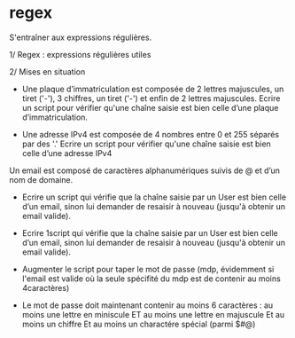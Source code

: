 # regex
S'entraîner aux expressions régulières.

1/ Regex : expressions régulières utiles 

2/ Mises en situation 
  - Une plaque d’immatriculation est composée de 2 lettres majuscules, un tiret ('-'), 3 chiffres, un tiret ('-') et enfin de     2 lettres majuscules. 
    Ecrire un script pour vérifier qu'une chaîne saisie est bien celle d’une plaque d’immatriculation.

  - Une adresse IPv4 est composée de 4 nombres entre 0 et 255 séparés par des '.'
    Ecrire un script pour vérifier qu'une chaîne saisie est bien celle d’une adresse IPv4 
    
Un email est composé de caractères alphanumériques suivis de @ et d’un nom de domaine.
  - Ecrire un script qui vérifie que la chaîne saisie par un User est bien celle d’un email, sinon lui demander de resaisir à     nouveau (jusqu'à obtenir un email valide).
  
  - Ecrire 1script qui vérifie que la chaîne saisie par un User est bien celle d’un email, sinon lui demander de resaisir à       nouveau (jusqu'à obtenir un email valide).
  
  - Augmenter le script pour taper le mot de passe (mdp, évidemment si l'email est valide où la seule spécifité du mdp est de     contenir au moins 4caractères) 
  
  - Le mot de passe doit maintenant contenir au moins 6 caractères : au moins une lettre en miniscule ET au moins une lettre       en majuscule Et au moins un chiffre Et au moins un charactére spécial (parmi $#@)
